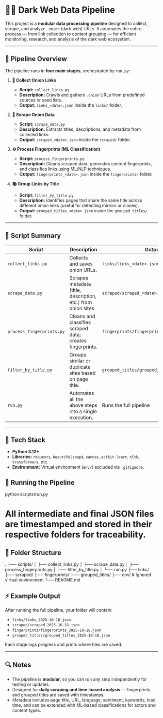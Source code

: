 # 🕵️‍♂️ Dark Web Data Pipeline

This project is a **modular data processing pipeline** designed to collect, scrape, and analyze `.onion` (dark web) URLs. It automates the entire process — from link collection to content grouping — for efficient monitoring, research, and analysis of the dark web ecosystem.

---

## 🚀 Pipeline Overview

The pipeline runs in **four main stages**, orchestrated by `run.py`:

1.  **🔗 Collect Onion Links**
    * **Script:** `collect_links.py`
    * **Description:** Crawls and gathers `.onion` URLs from predefined sources or seed lists.
    * **Output:** `links_<date>.json` inside the `links/` folder.

2.  **🧠 Scrape Onion Data**
    * **Script:** `scrape_data.py`
    * **Description:** Extracts titles, descriptions, and metadata from collected links.
    * **Output:** `scraped_<date>.json` inside the `scraped/` folder.

3.  **⚙️ Process Fingerprints (ML Classification)**
    * **Script:** `process_fingerprints.py`
    * **Description:** Cleans scraped data, generates content fingerprints, and classifies links using ML/NLP techniques.
    * **Output:** `fingerprints_<date>.json` inside the `fingerprints/` folder.

4.  **📚 Group Links by Title**
    * **Script:** `filter_by_title.py`
    * **Description:** Identifies pages that share the same title across different onion links (useful for detecting mirrors or clones).
    * **Output:** `grouped_titles_<date>.json` inside the `grouped_titles/` folder.

---

## 🧩 Script Summary

| Script                  | Description                                                  | Output                                 |
| ----------------------- | ------------------------------------------------------------ | -------------------------------------- |
| `collect_links.py`      | Collects and saves onion URLs.                               | `links/links_<date>.json`              |
| `scrape_data.py`        | Scrapes metadata (title, description, etc.) from onion sites. | `scraped/scraped_<date>.json`          |
| `process_fingerprints.py` | Cleans and classifies scraped data; creates fingerprints.    | `fingerprints/fingerprints_<date>.json` |
| `filter_by_title.py`    | Groups similar or duplicate sites based on page title.       | `grouped_titles/grouped_titles_<date>.json` |
| `run.py`                | Automates all the above steps into a single execution.       | Runs the full pipeline                 |

---

## 🧠 Tech Stack

* **Python 3.12+**
* **Libraries:** `requests`, `beautifulsoup4`, `pandas`, `scikit-learn`, `nltk`, `transformers`, etc.
* **Environment:** Virtual environment (`env/`) excluded via `.gitignore`.


## 🏁 Running the Pipeline


python scripts/run.py
# All intermediate and final JSON files are timestamped and stored in their respective folders for traceability.
## 📁 Folder Structure
.
├── scripts/
│   ├── collect_links.py
│   ├── scrape_data.py
│   ├── process_fingerprints.py
│   ├── filter_by_title.py
│   └── run.py
├── links/
├── scraped/
├── fingerprints/
├── grouped_titles/
├── env/               # Ignored virtual environment
└── README.md
## ⚡ Example Output

After running the full pipeline, your folder will contain:

* `links/links_2025-10-18.json`
* `scraped/scraped_2025-10-18.json`
* `fingerprints/fingerprints_2025-10-18.json`
* `grouped_titles/grouped_titles_2025-10-18.json`

Each stage logs progress and prints where files are saved.

---

## 🔍 Notes

* The pipeline is **modular**, so you can run any step independently for testing or updates.
* Designed for **daily scraping and time-based analysis** — fingerprints and grouped titles are saved with timestamps.
* Metadata includes page title, URL, language, sentiment, keywords, load time, and can be extended with ML-based classifications for actors and content types.
